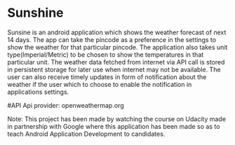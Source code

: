 # Sunshine
Sunsine is an android application which shows the weather forecast of next 14 days. The app can take the pincode as a preference in the settings to show the weather for that particular pincode. The application also takes unit type(Imperial/Metric) to be chosen to show the temperatures in that particular unit. The weather data fetched from internet via API call is stored in persistent storage for later use when internet may not be available. The user can also receive timely updates in form of notification about the weather if the user which to choose to enable the notification in applications settings.

#API
Api provider: openweathermap.org

Note: This project has been made by watching the course on Udacity made in partnership with Google where this application has been made so as to teach Android Application Development to candidates. 
